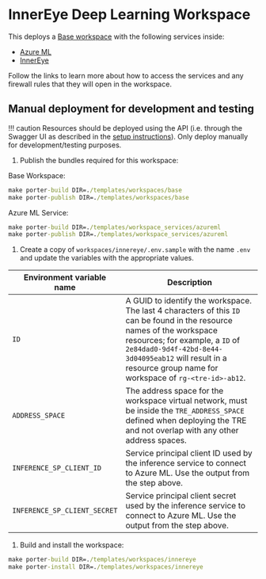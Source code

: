 # InnerEye Deep Learning Workspace

This deploys a [Base workspace](./base.md) with the following services inside:

- [Azure ML](../../../templates/workspace_services/azureml)
- [InnerEye](../../../templates/workspace_services/innereye)

Follow the links to learn more about how to access the services and any firewall rules that they will open in the workspace.

## Manual deployment for development and testing

!!! caution
    Resources should be deployed using the API (i.e. through the Swagger UI as described in the [setup instructions](../../tre-admins/setup-instructions/installing-workspace-service-and-user-resource.md)). Only deploy manually for development/testing purposes.

1. Publish the bundles required for this workspace:

  Base Workspace:

  ```cmd
  make porter-build DIR=./templates/workspaces/base
  make porter-publish DIR=./templates/workspaces/base
  ```

  Azure ML Service:

  ```cmd
  make porter-build DIR=./templates/workspace_services/azureml
  make porter-publish DIR=./templates/workspace_services/azureml
  ```

1. Create a copy of `workspaces/innereye/.env.sample` with the name `.env` and update the variables with the appropriate values.

  | Environment variable name | Description |
  | ------------------------- | ----------- |
  | `ID` | A GUID to identify the workspace. The last 4 characters of this `ID` can be found in the resource names of the workspace resources; for example, a `ID` of `2e84dad0-9d4f-42bd-8e44-3d04095eab12` will result in a resource group name for workspace of `rg-<tre-id>-ab12`. |
  | `ADDRESS_SPACE` | The address space for the workspace virtual network, must be inside the `TRE_ADDRESS_SPACE` defined when deploying the TRE and not overlap with any other address spaces. |
  | `INFERENCE_SP_CLIENT_ID` | Service principal client ID used by the inference service to connect to Azure ML. Use the output from the step above. |
  | `INFERENCE_SP_CLIENT_SECRET` | Service principal client secret used by the inference service to connect to Azure ML. Use the output from the step above. |

1. Build and install the workspace:

  ```cmd
  make porter-build DIR=./templates/workspaces/innereye
  make porter-install DIR=./templates/workspaces/innereye
  ```

